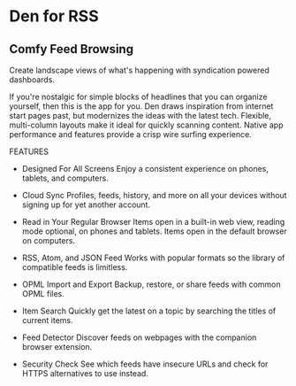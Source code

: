 # Den for RSS

## Comfy Feed Browsing

Create landscape views of what's happening with syndication powered dashboards. 

If you're nostalgic for simple blocks of headlines that you can organize yourself, then this is the app for you. Den draws inspiration from internet start pages past, but modernizes the ideas with the latest tech. Flexible, multi-column layouts make it ideal for quickly scanning content. Native app performance and features provide a crisp wire surfing experience.

FEATURES

+ Designed For All Screens
Enjoy a consistent experience on phones, tablets, and computers.

+ Cloud Sync
Profiles, feeds, history, and more on all your devices without signing up for yet another account.

+ Read in Your Regular Browser
Items open in a built-in web view, reading mode optional, on phones and tablets. Items open in the default browser on computers.

+ RSS, Atom, and JSON Feed
Works with popular formats so the library of compatible feeds is limitless.

+ OPML Import and Export
Backup, restore, or share feeds with common OPML files.

+ Item Search
Quickly get the latest on a topic by searching the titles of current items.

+ Feed Detector
Discover feeds on webpages with the companion browser extension.

+ Security Check
See which feeds have insecure URLs and check for HTTPS alternatives to use instead.
